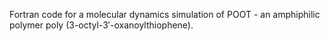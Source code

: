Fortran code for a molecular dynamics simulation of POOT - an amphiphilic polymer poly (3-octyl-3′-oxanoylthiophene).
